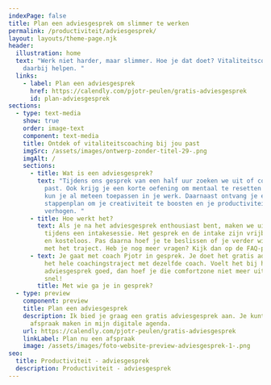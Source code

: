 ```yaml
---
indexPage: false
title: Plan een adviesgesprek om slimmer te werken
permalink: /productiviteit/adviesgesprek/
layout: layouts/theme-page.njk
header:
  illustration: home
  text: "Werk niet harder, maar slimmer. Hoe je dat doet? Vitaliteitscoaching kan
    daarbij helpen. "
  links:
    - label: Plan een adviesgesprek
      href: https://calendly.com/pjotr-peulen/gratis-adviesgesprek
      id: plan-adviesgesprek
sections:
  - type: text-media
    show: true
    order: image-text
    component: text-media
    title: Ontdek of vitaliteitscoaching bij jou past
    imgSrc: /assets/images/ontwerp-zonder-titel-29-.png
    imgAlt: /
    sections:
      - title: Wat is een adviesgesprek?
        text: "Tijdens ons gesprek van een half uur zoeken we uit of coaching bij jou
          past. Ook krijg je een korte oefening om mentaal te resetten – deze
          kun je al meteen toepassen in je werk. Daarnaast ontvang je een
          stappenplan om je creativiteit te boosten en je productiviteit te
          verhogen. "
      - title: Hoe werkt het?
        text: Als je na het adviesgesprek enthousiast bent, maken we uitgebreid kennis
          tijdens een intakesessie. Het gesprek en de intake zijn vrijblijvend
          en kosteloos. Pas daarna hoef je te beslissen of je verder wil gaan
          met het traject. Heb je nog meer vragen? Kijk dan op de FAQ-pagina.
      - text: Je gaat met coach Pjotr in gesprek. Je doet het gratis adviesgesprek en
          het hele coachingstraject met dezelfde coach. Voelt het bij het gratis
          adviesgesprek goed, dan hoef je die comfortzone niet meer uit. Tot
          snel!
        title: Met wie ga je in gesprek?
  - type: preview
    component: preview
    title: Plan een adviesgesprek
    description: Ik bied je graag een gratis adviesgesprek aan. Je kunt direct een
      afspraak maken in mijn digitale agenda.
    url: https://calendly.com/pjotr-peulen/gratis-adviesgesprek
    linkLabel: Plan nu een afspraak
    image: /assets/images/foto-website-preview-adviesgesprek-1-.png
seo:
  title: Productiviteit - adviesgesprek
  description: Productiviteit - adviesgesprek
---
```

